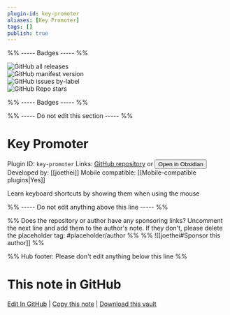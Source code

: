 ```yaml
---
plugin-id: key-promoter
aliases: [Key Promoter]
tags: []
publish: true
---
```


%% ----- Badges ----- %%

![GitHub all releases](https://img.shields.io/github/downloads/joethei/obsidian-key-promoter/total?color=573E7A&logo=github&style=for-the-badge)  
![GitHub manifest version](https://img.shields.io/github/manifest-json/v/joethei/obsidian-key-promoter?color=573E7A&logo=github&style=for-the-badge)  
![GitHub issues by-label](https://img.shields.io/github/issues/joethei/obsidian-key-promoter/help%20wanted?color=573E7A&logo=github&style=for-the-badge)  
![GitHub Repo stars](https://img.shields.io/github/stars/joethei/obsidian-key-promoter?color=573E7A&logo=github&style=for-the-badge)

%% ----- Badges ----- %%

%% ----- Do not edit this section ----- %%

# Key Promoter

Plugin ID: `key-promoter`
Links: [GitHub repository](https://github.com/joethei/obsidian-key-promoter) or [<button id=HH>Open in Obsidian</button>](obsidian://show-plugin?id=key-promoter)
Developed by: [[joethei]]
Mobile compatible: [[Mobile-compatible plugins|Yes]]

Learn keyboard shortcuts by showing them when using the mouse

%% ----- Do not edit anything above this line ----- %%

%% Does the repository or author have any sponsoring links? Uncomment the next line and add them to the author's note. If they don't, please delete the placeholder tag: #placeholder/author %%
%% ![[joethei#Sponsor this author]] %%

%% Hub footer: Please don't edit anything below this line %%

# This note in GitHub

<span class="git-footer">[Edit In GitHub](https://github.dev/obsidian-community/obsidian-hub/blob/main/02%20-%20Community%20Expansions/02.05%20All%20Community%20Expansions/Plugins/key-promoter.md "git-hub-edit-note") | [Copy this note](https://raw.githubusercontent.com/obsidian-community/obsidian-hub/main/02%20-%20Community%20Expansions/02.05%20All%20Community%20Expansions/Plugins/key-promoter.md "git-hub-copy-note") | [Download this vault](https://github.com/obsidian-community/obsidian-hub/archive/refs/heads/main.zip "git-hub-download-vault") </span>
